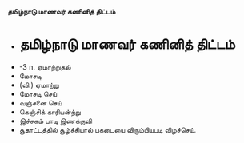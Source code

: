 **தமிழ்நாடு மாணவர் கணினித் திட்டம்**
- # தமிழ்நாடு மாணவர் கணினித் திட்டம்
- -3 n. ஏமாற்றுதல்
- மோசடி
- (வி.) ஏமாற்று
- மோசடி செய்
- வஞ்சனை செய்
- கெஞ்சிக் காரியன்ற்று
- இச்சகம் பாடி இணக்குவி
- சூதாட்டத்தில் சூழ்ச்சியால் பகடையை விரும்பியபடி விழச்செய்.

